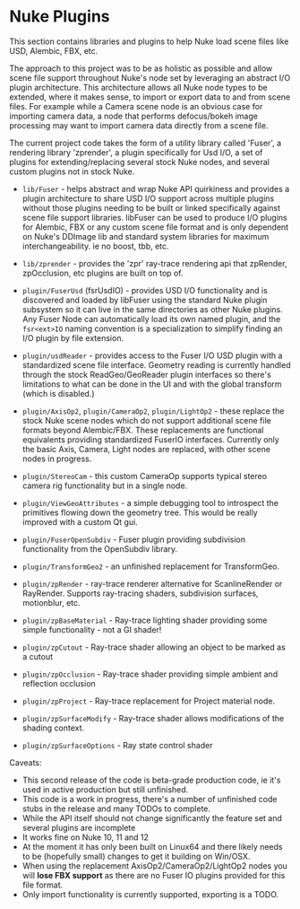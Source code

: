 Nuke Plugins
==============

This section contains libraries and plugins to help Nuke load scene files like USD, Alembic, FBX, etc.

The approach to this project was to be as holistic as possible and allow scene file support throughout Nuke's node set by leveraging an abstract I/O plugin architecture. This architecture allows all Nuke node types to be extended, where it makes sense, to import or export data to and from scene files. For example while a Camera scene node is an obvious case for importing camera data, a node that performs defocus/bokeh image processing may want to import camera data directly from a scene file.

The current project code takes the form of a utility library called 'Fuser', a rendering library 'zprender', a plugin specifically for Usd I/O, a set of plugins for extending/replacing several stock Nuke nodes, and several custom plugins not in stock Nuke.

* `lib/Fuser` - helps abstract and wrap Nuke API quirkiness and provides a plugin architecture to share USD I/O support across multiple plugins without those plugins needing to be built or linked specifically against scene file support libraries. libFuser can be used to produce I/O plugins for Alembic, FBX or any custom scene file format and is only dependent on Nuke's DDImage lib and standard system libraries for maximum interchangeability. ie no boost, tbb, etc.

* `lib/zprender` - provides the 'zpr' ray-trace rendering api that zpRender, zpOcclusion, etc plugins are built on top of.

* `plugin/FuserUsd` (fsrUsdIO) - provides USD I/O functionality and is discovered and loaded by libFuser using the standard Nuke plugin subsystem so it can live in the same directories as other Nuke plugins. Any Fuser Node can automatically load its own named plugin, and the `fsr<ext>IO` naming convention is a specialization to simplify finding an I/O plugin by file extension.

* `plugin/usdReader` - provides access to the Fuser I/O USD plugin with a standardized scene file interface. Geometry reading is currently handled through the stock ReadGeo/GeoReader plugin interfaces so there's limitations to what can be done in the UI and with the global transform (which is disabled.)

* `plugin/AxisOp2`, `plugin/CameraOp2`, `plugin/LightOp2` - these replace the stock Nuke scene nodes which do not support additional scene file formats beyond Alembic/FBX. These replacements are functional equivalents providing standardized FuserIO interfaces. Currently only the basic Axis, Camera, Light nodes are replaced, with other scene nodes in progress.

* `plugin/StereoCam` - this custom CameraOp supports typical stereo camera rig functionality but in a single node.

* `plugin/ViewGeoAttributes` - a simple debugging tool to introspect the primitives flowing down the geometry tree. This would be really improved with a custom Qt gui.

* `plugin/FuserOpenSubdiv` - Fuser plugin providing subdivision functionality from the OpenSubdiv library.

* `plugin/TransformGeo2` - an unfinished replacement for TransformGeo.

* `plugin/zpRender` - ray-trace renderer alternative for ScanlineRender or RayRender. Supports ray-tracing shaders, subdivision surfaces, motionblur, etc.

* `plugin/zpBaseMaterial` - Ray-trace lighting shader providing some simple functionality - not a GI shader!

* `plugin/zpCutout` - Ray-trace shader allowing an object to be marked as a cutout

* `plugin/zpOcclusion` - Ray-trace shader providing simple ambient and reflection occlusion

* `plugin/zpProject` - Ray-trace replacement for Project material node.

* `plugin/zpSurfaceModify` - Ray-trace shader allows modifications of the shading context.

* `plugin/zpSurfaceOptions` - Ray state control shader


Caveats:

* This second release of the code is beta-grade production code, ie it's used in active production but still unfinished.
* This code is a work in progress, there's a number of unfinished code stubs in the release and many TODOs to complete.
* While the API itself should not change significantly the feature set and several plugins are incomplete
* It works fine on Nuke 10, 11 and 12
* At the moment it has only been built on Linux64 and there likely needs to be (hopefully small) changes to get it building on Win/OSX.
* When using the replacement AxisOp2/CameraOp2/LightOp2 nodes you will **lose FBX support** as there are no Fuser IO plugins provided for this file format.
* Only import functionality is currently supported, exporting is a TODO.
